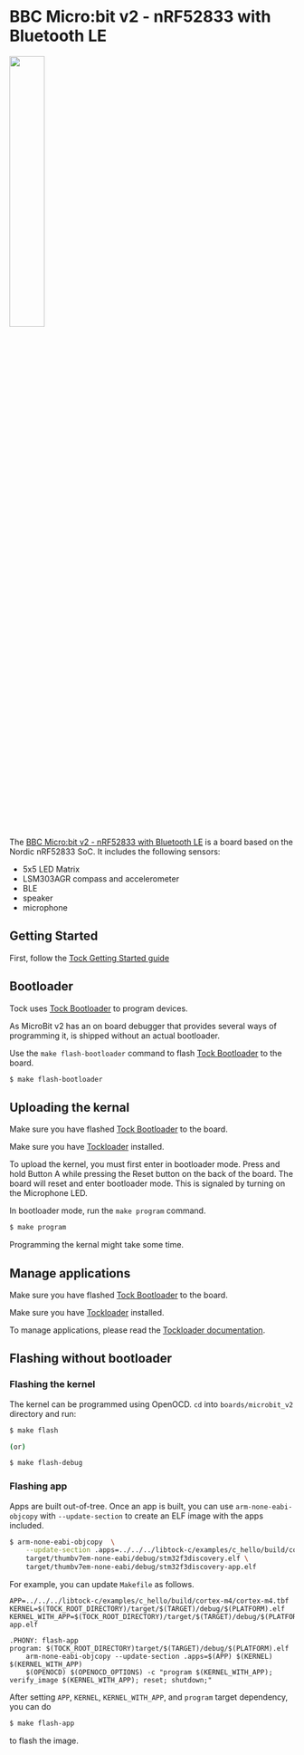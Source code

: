 BBC Micro:bit v2 - nRF52833 with Bluetooth LE
==================================================

<img src="https://cdn.sanity.io/images/ajwvhvgo/production/a7f49eb570ce06cf107dde7babaa5201411a41a1-660x720.jpg?q=80&fit=max&auto=format" width="35%">

The [BBC Micro:bit v2 - nRF52833 with Bluetooth LE](https://microbit.org/new-microbit/) is a
board based on the Nordic nRF52833 SoC. It includes the
following sensors:

- 5x5 LED Matrix
- LSM303AGR compass and accelerometer
- BLE
- speaker
- microphone

## Getting Started

First, follow the [Tock Getting Started guide](../../../doc/Getting_Started.md)

## Bootloader

Tock uses [Tock Bootloader](https://github.com/tock/tock-bootloader) to program devices.

As MicroBit v2 has an on board debugger that provides several ways of programming it, is shipped without an actual bootloader.

Use the `make flash-bootloader` command to flash [Tock Bootloader](https://github.com/tock/tock-bootloader) to the board.

```bash
$ make flash-bootloader
```

## Uploading the kernal

Make sure you have flashed [Tock Bootloader](https://github.com/tock/tock-bootloader) to the board.

Make sure you have [Tockloader](https://github.com/tock/tockloader) installed.

To upload the kernel, you must first enter in bootloader mode. Press and hold Button A while pressing the Reset button on the back of the board.
The board will reset and enter bootloader mode. This is signaled by turning on the Microphone LED.

In bootloader mode, run the `make program` command.

```bash
$ make program
```

Programming the kernal might take some time.

## Manage applications

Make sure you have flashed [Tock Bootloader](https://github.com/tock/tock-bootloader) to the board.

Make sure you have [Tockloader](https://github.com/tock/tockloader) installed.

To manage applications, please read the [Tockloader documentation](https://github.com/tock/tockloader/blob/master/docs/index.md).

## Flashing without bootloader
### Flashing the kernel

The kernel can be programmed using OpenOCD. `cd` into `boards/microbit_v2`
directory and run:

```bash
$ make flash

(or)

$ make flash-debug
```

### Flashing app

Apps are built out-of-tree. Once an app is built, you can use
`arm-none-eabi-objcopy` with `--update-section` to create an ELF image with the
apps included.

```bash
$ arm-none-eabi-objcopy  \
    --update-section .apps=../../../libtock-c/examples/c_hello/build/cortex-m4/cortex-m4.tbf \
    target/thumbv7em-none-eabi/debug/stm32f3discovery.elf \
    target/thumbv7em-none-eabi/debug/stm32f3discovery-app.elf
```

For example, you can update `Makefile` as follows.

```
APP=../../../libtock-c/examples/c_hello/build/cortex-m4/cortex-m4.tbf
KERNEL=$(TOCK_ROOT_DIRECTORY)/target/$(TARGET)/debug/$(PLATFORM).elf
KERNEL_WITH_APP=$(TOCK_ROOT_DIRECTORY)/target/$(TARGET)/debug/$(PLATFORM)-app.elf

.PHONY: flash-app
program: $(TOCK_ROOT_DIRECTORY)target/$(TARGET)/debug/$(PLATFORM).elf
    arm-none-eabi-objcopy --update-section .apps=$(APP) $(KERNEL) $(KERNEL_WITH_APP)
	$(OPENOCD) $(OPENOCD_OPTIONS) -c "program $(KERNEL_WITH_APP); verify_image $(KERNEL_WITH_APP); reset; shutdown;"
```

After setting `APP`, `KERNEL`, `KERNEL_WITH_APP`, and `program` target
dependency, you can do

```bash
$ make flash-app
```

to flash the image.
